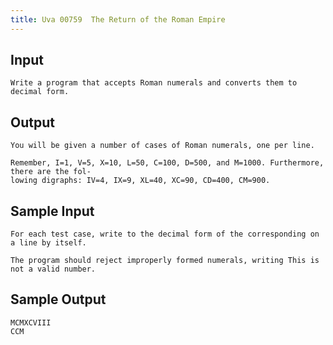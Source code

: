 ```yaml
---
title: Uva 00759  The Return of the Roman Empire
---
```



## Input

```text
Write a program that accepts Roman numerals and converts them to decimal form.
```

## Output

```text
You will be given a number of cases of Roman numerals, one per line.

Remember, I=1, V=5, X=10, L=50, C=100, D=500, and M=1000. Furthermore, there are the fol-
lowing digraphs: IV=4, IX=9, XL=40, XC=90, CD=400, CM=900.

```

## Sample Input

```text
For each test case, write to the decimal form of the corresponding on a line by itself.

The program should reject improperly formed numerals, writing This is not a valid number.

```

## Sample Output

```text
MCMXCVIII
CCM

```
